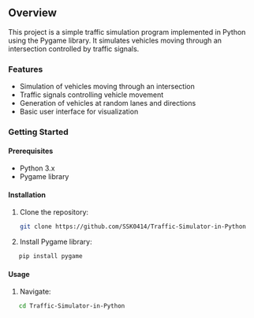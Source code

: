 ## Overview
This project is a simple traffic simulation program implemented in Python using the Pygame library. It simulates vehicles moving through an intersection controlled by traffic signals.

### Features
- Simulation of vehicles moving through an intersection
- Traffic signals controlling vehicle movement
- Generation of vehicles at random lanes and directions
- Basic user interface for visualization

### Getting Started
#### Prerequisites
- Python 3.x
- Pygame library

#### Installation
1. Clone the repository:
   ```sh
   git clone https://github.com/SSK0414/Traffic-Simulator-in-Python

2. Install Pygame library:
```sh
   pip install pygame
```

#### Usage
1. Navigate:
```sh
   cd Traffic-Simulator-in-Python
```
